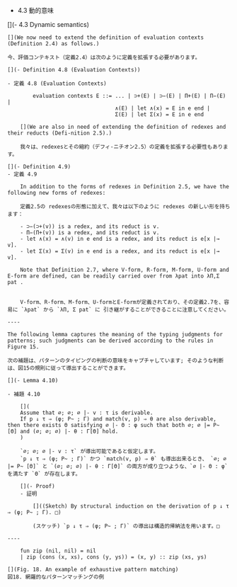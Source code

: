 - 4.3 動的意味

[](- 4.3 Dynamic semantics)


	[](We now need to extend the definition of evaluation contexts (Definition 2.4) as follows.)

	今、評価コンテキスト（定義2.4）は次のように定義を拡張する必要があります。

	[](- Definition 4.8 (Evaluation Contexts))

	- 定義 4.8 (Evaluation Contexts)

			evaluation contexts E ::= ... | ⊃+(E) | ⊃−(E) | Π+(E) | Π−(E) |
			                          ∧(E) | let ∧(x) = E in e end |
			                          Σ(E) | let Σ(x) = E in e end

		[](We are also in need of extending the definition of redexes and their reducts (Defi-nition 2.5).)

		我々は、redexesとその縮約（デフィ-ニチオン2.5）の定義を拡張する必要性もあります。

	[](- Definition 4.9)
	- 定義 4.9

		In addition to the forms of redexes in Definition 2.5, we have the following new forms of redexes:

		定義2.5の redexesの形態に加えて、我々は以下のように redexes の新しい形を持ちます：

		- ⊃−(⊃+(v)) is a redex, and its reduct is v.
		- Π−(Π+(v)) is a redex, and its reduct is v.
		- let ∧(x) = ∧(v) in e end is a redex, and its reduct is e[x |→ v].
		- let Σ(x) = Σ(v) in e end is a redex, and its reduct is e[x |→ v].

		Note that Definition 2.7, where V-form, R-form, M-form, U-form and E-form are defined, can be readily carried over from λpat into λΠ,Σ pat .


		V-form、R-form、M-form、U-formとE-formが定義されており、その定義2.7を、容易に `λpat` から `λΠ, Σ pat` に 引き継がすることができることに注意してください。

	----

	The following lemma captures the meaning of the typing judgments for patterns; such judgments can be derived according to the rules in Figure 15.

	次の補題は、パターンのタイピングの判断の意味をキャプチャしています; そのような判断は、図15の規則に従って導出することができます。

	[](- Lemma 4.10)

	- 補題 4.10

		[](
		Assume that ∅; ∅; ∅ |- v : τ is derivable.
		If p ↓ τ ⇒ (φ; P~ ; Γ) and match(v, p) ⇒ θ are also derivable, then there exists Θ satisfying ∅ |- Θ : φ such that both ∅; ∅ |= P~ [Θ] and (∅; ∅; ∅) |- θ : Γ[Θ] hold.
		)

		`∅; ∅; ∅ |- v : τ` が導出可能であると仮定します。
		`p ↓ τ ⇒ (φ; P~ ; Γ)` かつ `match(v, p) ⇒ θ` も導出出来るとき、 `∅; ∅ |= P~ [Θ]` と `(∅; ∅; ∅) |- θ : Γ[Θ]` の両方が成り立つような、`∅ |- Θ : φ` を満たす `Θ` が存在します。

		[](- Proof)
		- 証明

			[]((Sketch) By structural induction on the derivation of p ↓ τ ⇒ (φ; P~ ; Γ). □)

			(スケッチ) `p ↓ τ ⇒ (φ; P~ ; Γ)` の導出は構造的帰納法を用います。□

	----

		fun zip (nil, nil) = nil
		| zip (cons (x, xs), cons (y, ys)) = (x, y) :: zip (xs, ys)

	[](Fig. 18. An example of exhaustive pattern matching)
	図18. 網羅的なパターンマッチングの例
